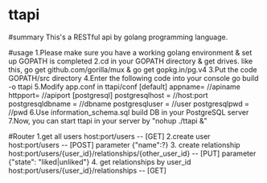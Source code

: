 # ttapi

#summary
This's a RESTful api by golang programming language.

#usage
1.Please make sure you have a working golang environment & set up GOPATH is completed
2.cd in your GOPATH directory & get drives.
    like this, go get github.com/gorilla/mux & go get gopkg.in/pg.v4
3.Put the code GOPATH/src directory
4.Enter the following code into your console
    go build -o ttapi
5.Modify app.conf in ttapi/conf
    [default]
    appname= //apiname
    httpport= //apiport
    [postgresql]
    postgresqlhost = //host:port
    postgresqldbname = //dbname
    postgresqluser = //user
    postgresqlpwd = //pwd
6.Use information_schema.sql build DB in your PostgreSQL server
7.Now, you can start ttapi in your server by "nohup ./ttapi &"

#Router
1.get all users
    host:port/users -- [GET]
2.create user
    host:port/users -- [POST]  parameter {"name":?}
3.  create relationship
    host:port/users/{user_id}/relationships/{other_user_id} -- [PUT] parameter {"state": "liked|unliked"}
4.  get relationships by user_id
    host:port/users/{user_id}/relationships -- [GET] 
